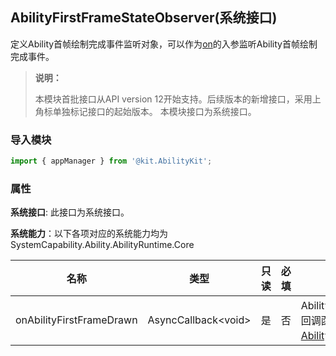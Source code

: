 ## AbilityFirstFrameStateObserver(系统接口)

定义Ability首帧绘制完成事件监听对象，可以作为[on](js-apis-app-ability-appManager-sys.md#appmanageronabilityfirstframestate12)的入参监听Ability首帧绘制完成事件。

> **说明：**
>
> 本模块首批接口从API version 12开始支持。后续版本的新增接口，采用上角标单独标记接口的起始版本。
> 本模块接口为系统接口。

### 导入模块

```ts
import { appManager } from '@kit.AbilityKit';
```

### 属性

**系统接口**: 此接口为系统接口。

**系统能力**：以下各项对应的系统能力均为SystemCapability.Ability.AbilityRuntime.Core

| 名称                     | 类型                 | 只读 | 必填 | 说明                                                         |
| ------------------------ | -------------------- | ---- | ---- | ------------------------------------------------------------ |
| onAbilityFirstFrameDrawn | AsyncCallback\<void> | 是   | 否   | Ability首帧绘制完成时执行的回调函数。传入参数类型是[AbilityFirstFrameStateData](js-apis-inner-application-abilityFirstFrameStateData-sys)。 |
